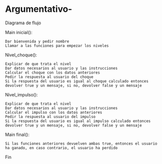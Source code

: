# Argumentativo-
Diagrama de flujo

Main inicial():

    Dar bienvenida y pedir nombre
    Llamar a las funciones para empezar los niveles

Nivel_choque():

    Explicar de que trata el nivel
    Dar datos necesarios al usuario y las instrucciones
    Calcular el choque con los datos anteriores
    Pedir la respuesta al usuario del choque
    Si la respuesta del usuario es igual al choque calculado entonces devolver true y un mensaje, si no, devolver false y un mensaje

Nivel_impulso():

    Explicar de que trata el nivel
    Dar datos necesarios al usuario y las instrucciones
    Calcular el impulso con los datos anteriores
    Pedir la respuesta al usuario del impulso
    Si la respuesta del usuario es igual al impulso calculado entonces devolver true y un mensaje, si no, devolver false y un mensaje

Main final():

    Si las funciones anteriores devuelven ambas true, entonces el usuario ha ganado, en caso contrario, el usuario ha perdido

Fin

